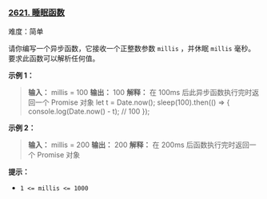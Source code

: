 ### [2621\. 睡眠函数](https://leetcode.cn/problems/sleep/)

难度：简单

请你编写一个异步函数，它接收一个正整数参数 `millis` ，并休眠 `millis` 毫秒。要求此函数可以解析任何值。

**示例 1：**

> **输入：** millis = 100
> **输出：** 100
> **解释：** 
在 100ms 后此异步函数执行完时返回一个 Promise 对象
let t = Date.now();
sleep(100).then(() =&gt; {
  console.log(Date.now() - t); // 100
});

**示例 2：**

> **输入：** millis = 200
> **输出：** 200
> **解释：** 在 200ms 后函数执行完时返回一个 Promise 对象

**提示：**

- `1 <= millis <= 1000`
